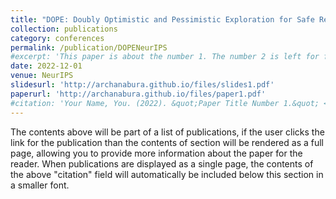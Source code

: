 ```yaml
---
title: "DOPE: Doubly Optimistic and Pessimistic Exploration for Safe Reinforcement Learning, A Bura, A HasanzadeZonuzy, D Kalathil, S Shakkottai, Jean-Francois Chamberland"
collection: publications
category: conferences
permalink: /publication/DOPENeurIPS
#excerpt: 'This paper is about the number 1. The number 2 is left for future work.'
date: 2022-12-01
venue: NeurIPS
slidesurl: 'http://archanabura.github.io/files/slides1.pdf'
paperurl: 'http://archanabura.github.io/files/paper1.pdf'
#citation: 'Your Name, You. (2022). &quot;Paper Title Number 1.&quot; <i>Journal 1</i>. 1(1).'
---
```


The contents above will be part of a list of publications, if the user clicks the link for the publication than the contents of section will be rendered as a full page, allowing you to provide more information about the paper for the reader. When publications are displayed as a single page, the contents of the above "citation" field will automatically be included below this section in a smaller font.
